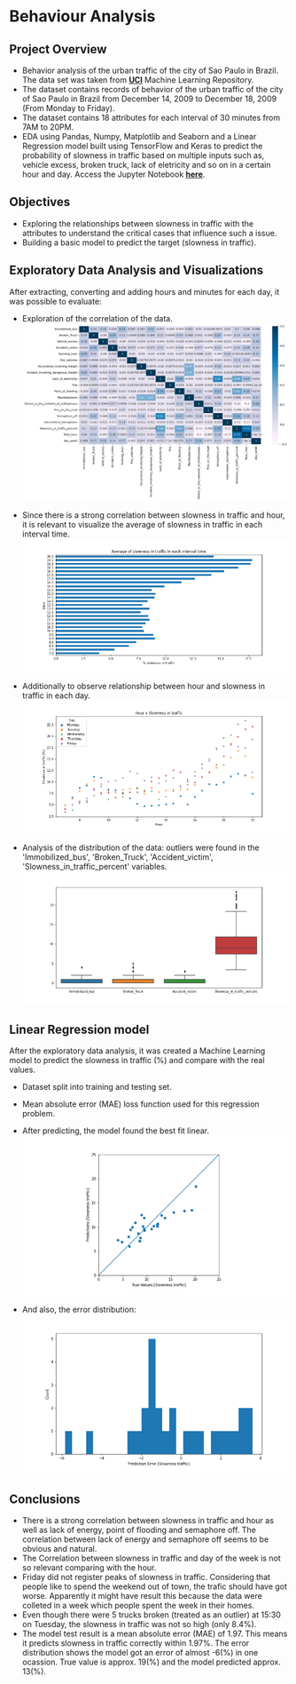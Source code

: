 # Behaviour Analysis

## Project Overview
- Behavior analysis of the urban traffic of the city of Sao Paulo in Brazil. The data set was taken from **[UCI](https://archive.ics.uci.edu/ml/datasets/Behavior+of+the+urban+traffic+of+the+city+of+Sao+Paulo+in+Brazil)** Machine Learning Repository.
- The dataset contains records of behavior of the urban traffic of the city of Sao Paulo in Brazil from December 14, 2009 to December 18, 2009 (From Monday to Friday).
- The dataset contains 18 attributes for each interval of 30 minutes from 7AM to 20PM.
- EDA using Pandas, Numpy, Matplotlib and Seaborn and a Linear Regression model built using TensorFlow and Keras to predict the probability of slowness in traffic based on multiple inputs such as, vehicle excess, broken truck, lack of eletricity and so on in a certain hour and day. Access the Jupyter Notebook **[here](https://nbviewer.org/github/ThiPauli/Behavior_urban_traffic_Sao_Paulo_Brazil/blob/main/behaviour_urban_traffic_Sao_Paulo-Brazil.ipynb)**.

## Objectives
* Exploring the relationships between slowness in traffic with the attributes to understand the critical cases that influence such a issue.
* Building a basic model to predict the target (slowness in traffic).

## Exploratory Data Analysis and Visualizations
After extracting, converting and adding hours and minutes for each day, it was possible to evaluate:
* Exploration of the correlation of the data.
![](images/correlation_matrix.png)

* Since there is a strong correlation between slowness in traffic and hour, it is relevant to visualize the average of slowness in traffic in each interval time.
![](images/average_slowness_in_traffic.png)

* Additionally to observe relationship between hour and slowness in traffic in each day.
![](images/slowness_in_traffic_each_hour.png)

* Analysis of the distribution of the data: outliers were found in the 'Immobilized_bus', 'Broken_Truck', 'Accident_victim', 'Slowness_in_traffic_percent' variables.
![](images/distributions.png)

## Linear Regression model
After the exploratory data analysis, it was created a Machine Learning model to predict the slowness in traffic (%) and compare with the real values.
* Dataset split into training and testing set.
* Mean absolute error (MAE) loss function used for this regression problem.
* After predicting, the model found the best fit linear.
![](images/true_vs_prediction.png)

* And also, the error distribution:
![](images/prediction_error.png)

## Conclusions
* There is a strong correlation between slowness in traffic and hour as well as lack of energy, point of flooding and semaphore off. The correlation between lack of energy and semaphore off seems to be obvious and natural.
* The Correlation between slowness in traffic and day of the week is not so relevant comparing with the hour.
* Friday did not register peaks of slowness in traffic. Considering that people like to spend the weekend out of town, the trafic should have got worse. Apparently it might have result this because the data were colleted in a week which people spent the week in their homes.
* Even though there were 5 trucks broken (treated as an outlier) at 15:30 on Tuesday, the slowness in traffic was not so high (only 8.4%).
* The model test result is a mean absolute error (MAE) of 1.97. This means it predicts slowness in traffic correctly within 1.97%. The error distribution shows the model got an error of almost -6(%) in one ocassion. True value is approx. 19(%) and the model predicted approx. 13(%).
